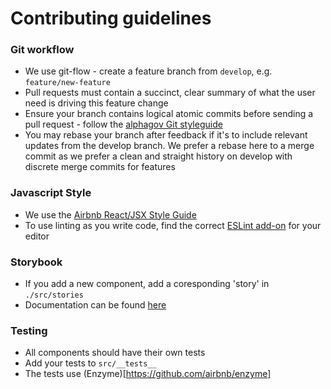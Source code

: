 Contributing guidelines
=======================

### Git workflow

* We use git-flow - create a feature branch from `develop`, e.g. `feature/new-feature`
* Pull requests must contain a succinct, clear summary of what the user need is driving this feature change
* Ensure your branch contains logical atomic commits before sending a pull request - follow the [alphagov Git styleguide](https://github.com/alphagov/styleguides/blob/master/git.md)
* You may rebase your branch after feedback if it's to include relevant updates from the develop branch. We prefer a rebase here to a merge commit as we prefer a clean and straight history on develop with discrete merge commits for features

### Javascript Style

* We use the [Airbnb React/JSX Style Guide](https://github.com/airbnb/javascript)
* To use linting as you write code, find the correct [ESLint add-on](http://eslint.org/docs/user-guide/integrations) for your editor

### Storybook

* If you add a new component, add a coresponding 'story' in `./src/stories`
* Documentation can be found [here](https://github.com/storybooks/storybook)

### Testing

* All components should have their own tests
* Add your tests to `src/__tests__`
* The tests use (Enzyme)[https://github.com/airbnb/enzyme]